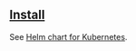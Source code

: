 ## [Install](https://concourse-ci.org/install.html)

See [Helm chart for Kubernetes](../../Research/HelmChart).  
